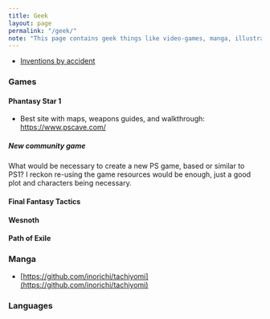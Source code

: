```yaml
---
title: Geek
layout: page
permalink: "/geek/"
note: "This page contains geek things like video-games, manga, illustrations, languages, math, etc."
---
```


- [Inventions by accident](/geek/inventions-by-accident)

### Games

#### Phantasy Star 1

- Best site with maps, weapons guides, and walkthrough: https://www.pscave.com/

##### New community game

What would be necessary to create a new PS game, based or similar to PS1? I reckon re-using the game
resources would be enough, just a good plot and characters being necessary.

#### Final Fantasy Tactics

#### Wesnoth

#### Path of Exile

### Manga

- [https://github.com/inorichi/tachiyomi](https://github.com/inorichi/tachiyomi)

### Languages
